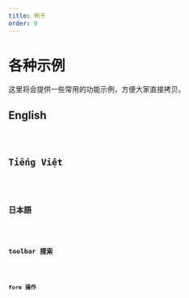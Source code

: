 ```yaml
---
title: 例子
order: 0
---
```


# 各种示例

这里将会提供一些常用的功能示例，方便大家直接拷贝。

## English

<code src="./example/english.tsx" />

## Tiếng Việt

<code src="./example/vietnamese.tsx" />

## 日本語 

<code src="./example/japanese.tsx" />

## toolbar 搜索

<code src="./example/search.tsx" />

## form 操作

<code src="./example/form.tsx" />
